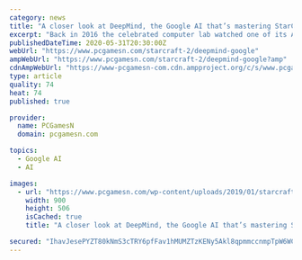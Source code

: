 ```yaml
---
category: news
title: "A closer look at DeepMind, the Google AI that’s mastering StarCraft 2"
excerpt: "Back in 2016 the celebrated computer lab watched one of its AI programs do the unthinkable and win a game of Go against then world champion – and human being – Lee Sedol. Mastering the ancient Chinese board game was just one example of the machine learning DeepMind is hoping it can ultimately use to revolutionise sectors like science,"
publishedDateTime: 2020-05-31T20:30:00Z
webUrl: "https://www.pcgamesn.com/starcraft-2/deepmind-google"
ampWebUrl: "https://www.pcgamesn.com/starcraft-2/deepmind-google?amp"
cdnAmpWebUrl: "https://www-pcgamesn-com.cdn.ampproject.org/c/s/www.pcgamesn.com/starcraft-2/deepmind-google?amp"
type: article
quality: 74
heat: 74
published: true

provider:
  name: PCGamesN
  domain: pcgamesn.com

topics:
  - Google AI
  - AI

images:
  - url: "https://www.pcgamesn.com/wp-content/uploads/2019/01/starcraft-2-deepmind-commentators-900x506.jpg"
    width: 900
    height: 506
    isCached: true
    title: "A closer look at DeepMind, the Google AI that’s mastering StarCraft 2"

secured: "IhavJesePYZT80kNmS3cTRY6pfFav1hMUMZTzKENy5Akl8qpmmccnmpTpW6WCIHuKwu1HbZE+MeqULPlEs4OX2BP13Jspp5lqazTz6wCsB1j2StqXeLT3I7N5OgNjyt23W6/dRpUFyTROyB7viRcU3i6fXxE6cC1LIHro2oKYjakm/M9LTDEPE3i3bIAYXlLFOOBvwgYPcvM16fN3lbK6KFCq5ZEKEG2Pqia0/ebeEYSvwZbp6LyPSVMsfAg8dN7IzXY6+S9KIAp8saeiQwYFS6PvIaFg4VOJtNzJSeazcBxwN2/tp7dISoiwFr1RIOIrMUjVtX3jb+/wxjMcKdvWz2+EV/VuOwhx1uRHp7EKewuTJchiAWKq7Yph6BwebdZPwcee+4hVJC96yQRBP1hEOmWWlKLLJYBqtGSWviScRYWj1UQcCEdEm5t6RfDF2KI0SjfOumL7JQ2p+elnBuZq0SRni663q7VKvdl0jVl+qU=;7H1wOU+oKqqI44LSynfmnA=="
---
```


